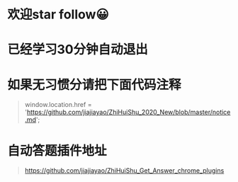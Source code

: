 # 欢迎star follow😀
# 已经学习30分钟自动退出
# 如果无习惯分请把下面代码注释
> window.location.href = 'https://github.com/jiajiayao/ZhiHuiShu_2020_New/blob/master/notice.md';



# 自动答题插件地址
> https://github.com/jiajiayao/ZhiHuiShu_Get_Answer_chrome_plugins
